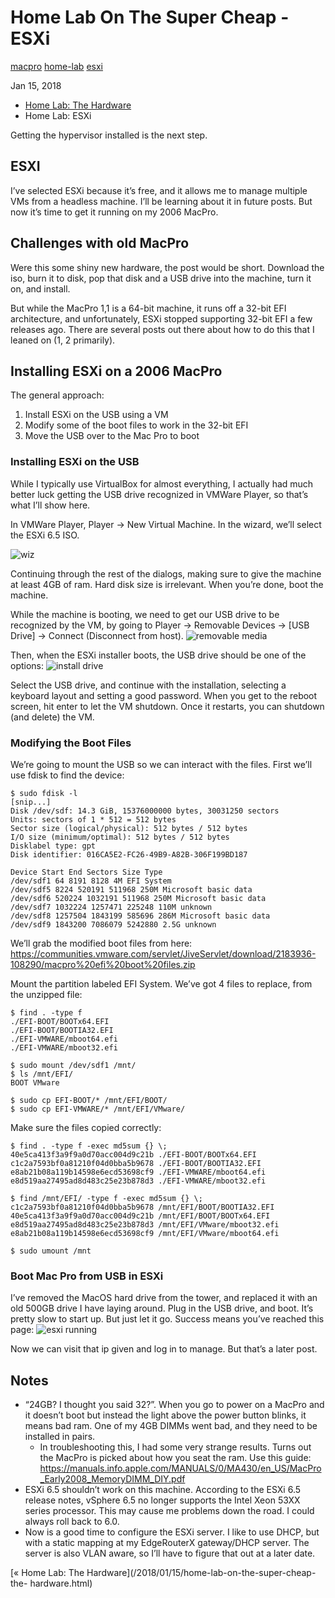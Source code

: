 # Home Lab On The Super Cheap - ESXi

[macpro](/tags#macpro ) [home-lab](/tags#home-lab ) [esxi](/tags#esxi )  
  
Jan 15, 2018

  * [Home Lab: The Hardware](/2018/01/15/home-lab-on-the-super-cheap-the-hardware.html)
  * Home Lab: ESXi

Getting the hypervisor installed is the next step.

## ESXI

I’ve selected ESXi because it’s free, and it allows me to manage multiple VMs
from a headless machine. I’ll be learning about it in future posts. But now
it’s time to get it running on my 2006 MacPro.

## Challenges with old MacPro

Were this some shiny new hardware, the post would be short. Download the iso,
burn it to disk, pop that disk and a USB drive into the machine, turn it on,
and install.

But while the MacPro 1,1 is a 64-bit machine, it runs off a 32-bit EFI
architecture, and unfortunately, ESXi stopped supporting 32-bit EFI a few
releases ago. There are several posts out there about how to do this that I
leaned on (1, 2 primarily).

## Installing ESXi on a 2006 MacPro

The general approach:

  1. Install ESXi on the USB using a VM
  2. Modify some of the boot files to work in the 32-bit EFI
  3. Move the USB over to the Mac Pro to boot

### Installing ESXi on the USB

While I typically use VirtualBox for almost everything, I actually had much
better luck getting the USB drive recognized in VMWare Player, so that’s what
I’ll show here.

In VMWare Player, Player -> New Virtual Machine. In the wizard, we’ll select
the ESXi 6.5 ISO.

![wiz](https://0xdfimages.gitlab.io/img/vmware-newvm-wiz1.png)

Continuing through the rest of the dialogs, making sure to give the machine at
least 4GB of ram. Hard disk size is irrelevant. When you’re done, boot the
machine.

While the machine is booting, we need to get our USB drive to be recognized by
the VM, by going to Player -> Removable Devices -> [USB Drive] -> Connect
(Disconnect from host). ![removable
media](https://0xdfimages.gitlab.io/img/removeable-media.png)

Then, when the ESXi installer boots, the USB drive should be one of the
options: ![install
drive](https://0xdfimages.gitlab.io/img/select_install_drive.png)

Select the USB drive, and continue with the installation, selecting a keyboard
layout and setting a good password. When you get to the reboot screen, hit
enter to let the VM shutdown. Once it restarts, you can shutdown (and delete)
the VM.

### Modifying the Boot Files

We’re going to mount the USB so we can interact with the files. First we’ll
use fdisk to find the device:

    
    
    $ sudo fdisk -l
    [snip...]
    Disk /dev/sdf: 14.3 GiB, 15376000000 bytes, 30031250 sectors
    Units: sectors of 1 * 512 = 512 bytes
    Sector size (logical/physical): 512 bytes / 512 bytes
    I/O size (minimum/optimal): 512 bytes / 512 bytes
    Disklabel type: gpt
    Disk identifier: 016CA5E2-FC26-49B9-A82B-306F199BD187
    
    Device Start End Sectors Size Type
    /dev/sdf1 64 8191 8128 4M EFI System
    /dev/sdf5 8224 520191 511968 250M Microsoft basic data
    /dev/sdf6 520224 1032191 511968 250M Microsoft basic data
    /dev/sdf7 1032224 1257471 225248 110M unknown
    /dev/sdf8 1257504 1843199 585696 286M Microsoft basic data
    /dev/sdf9 1843200 7086079 5242880 2.5G unknown
    

We’ll grab the modified boot files from here:
https://communities.vmware.com/servlet/JiveServlet/download/2183936-108290/macpro%20efi%20boot%20files.zip

Mount the partition labeled EFI System. We’ve got 4 files to replace, from the
unzipped file:

    
    
    $ find . -type f
    ./EFI-BOOT/BOOTx64.EFI
    ./EFI-BOOT/BOOTIA32.EFI
    ./EFI-VMWARE/mboot64.efi
    ./EFI-VMWARE/mboot32.efi
    
    $ sudo mount /dev/sdf1 /mnt/
    $ ls /mnt/EFI/
    BOOT VMware
    
    $ sudo cp EFI-BOOT/* /mnt/EFI/BOOT/
    $ sudo cp EFI-VMWARE/* /mnt/EFI/VMware/
    

Make sure the files copied correctly:

    
    
    $ find . -type f -exec md5sum {} \;
    40e5ca413f3a9f9a0d70acc004d9c21b ./EFI-BOOT/BOOTx64.EFI
    c1c2a7593bf0a81210f04d0bba5b9678 ./EFI-BOOT/BOOTIA32.EFI
    e8ab21b08a119b14598e6ecd53698cf9 ./EFI-VMWARE/mboot64.efi
    e8d519aa27495ad8d483c25e23b878d3 ./EFI-VMWARE/mboot32.efi
    
    $ find /mnt/EFI/ -type f -exec md5sum {} \;
    c1c2a7593bf0a81210f04d0bba5b9678 /mnt/EFI/BOOT/BOOTIA32.EFI
    40e5ca413f3a9f9a0d70acc004d9c21b /mnt/EFI/BOOT/BOOTx64.EFI
    e8d519aa27495ad8d483c25e23b878d3 /mnt/EFI/VMware/mboot32.efi
    e8ab21b08a119b14598e6ecd53698cf9 /mnt/EFI/VMware/mboot64.efi
    
    $ sudo umount /mnt
    

### Boot Mac Pro from USB in ESXi

I’ve removed the MacOS hard drive from the tower, and replaced it with an old
500GB drive I have laying around. Plug in the USB drive, and boot. It’s pretty
slow to start up. But just let it go. Success means you’ve reached this page:
![esxi
running](https://0xdfimages.gitlab.io/img/img_20180115_132808-e1516041039882.jpg)

Now we can visit that ip given and log in to manage. But that’s a later post.

## Notes

  * “24GB? I thought you said 32?”. When you go to power on a MacPro and it doesn’t boot but instead the light above the power button blinks, it means bad ram. One of my 4GB DIMMs went bad, and they need to be installed in pairs. 
    * In troubleshooting this, I had some very strange results. Turns out the MacPro is picked about how you seat the ram. Use this guide: https://manuals.info.apple.com/MANUALS/0/MA430/en_US/MacPro_Early2008_MemoryDIMM_DIY.pdf
  * ESXi 6.5 shouldn’t work on this machine. According to the ESXi 6.5 release notes, vSphere 6.5 no longer supports the Intel Xeon 53XX series processor. This may cause me problems down the road. I could always roll back to 6.0.
  * Now is a good time to configure the ESXi server. I like to use DHCP, but with a static mapping at my EdgeRouterX gateway/DHCP server. The server is also VLAN aware, so I’ll have to figure that out at a later date.

[« Home Lab: The Hardware](/2018/01/15/home-lab-on-the-super-cheap-the-
hardware.html)

[](/2018/01/15/home-lab-on-the-super-cheap-esxi.html)

